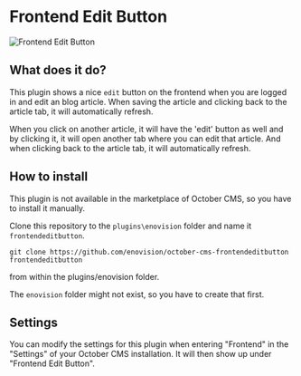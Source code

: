 # Frontend Edit Button #

![Frontend Edit Button](../master/sh_00509.png)

## What does it do?
This plugin shows a nice `edit` button on the frontend when you are logged in and edit an blog article. When saving the article and clicking back to the article tab, it will automatically refresh.

When you click on another article, it will have the 'edit' button as well and by clicking it, it will open another tab where you can edit that article. And when clicking back to the article tab, it will automatically refresh.

## How to install
This plugin is not available in the marketplace of October CMS, so you have to install it manually.

Clone this repository to the `plugins\enovision` folder and name it `frontendeditbutton`.

```
git clone https://github.com/enovision/october-cms-frontendeditbutton frontendeditbutton
```
from within the plugins/enovision folder.

The `enovision` folder might not exist, so you have to create that first.

## Settings

You can modify the settings for this plugin when entering "Frontend" in the "Settings" of your October CMS installation. It will then show up under "Frontend Edit Button".






